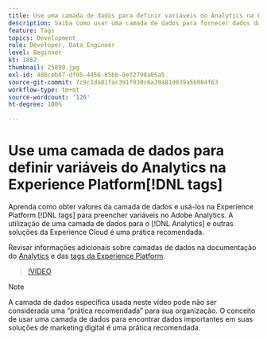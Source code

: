 ```yaml
---
title: Use uma camada de dados para definir variáveis do Analytics na Experience Platform [!DNL tags]
description: Saiba como usar uma camada de dados para fornecer dados do Analytics e outras soluções da Experience Cloud.
feature: Tags
topics: Development
role: Developer, Data Engineer
level: Beginner
kt: 1852
thumbnail: 25899.jpg
exl-id: 408ceb47-df05-4456-85bb-0ef2798a05a5
source-git-commit: 7c9c1da81fac391f030c6a39a81d039a5b084f63
workflow-type: tm+mt
source-wordcount: '126'
ht-degree: 100%

---
```


# Use uma camada de dados para definir variáveis do Analytics na Experience Platform[!DNL tags]

Aprenda como obter valores da camada de dados e usá-los na Experience Platform [!DNL tags] para preencher variáveis no Adobe Analytics. A utilização de uma camada de dados para o [!DNL Analytics] e outras soluções da Experience Cloud é uma prática recomendada.

Revisar informações adicionais sobre camadas de dados na documentação do [Analytics](https://experienceleague.adobe.com/docs/analytics/implementation/prepare/data-layer.html?lang=pt-BR) e das [tags da Experience Platform](https://experienceleague.adobe.com/docs/experience-platform/tags/extensions/client/client-data-layer/overview.html?lang=pt-BR).

>[!VIDEO](https://video.tv.adobe.com/v/327647/?quality=12&learn=on&captions=por_br)

>[!NOTE]
>
>A camada de dados específica usada neste vídeo pode não ser considerada uma “prática recomendada” para sua organização. O conceito de usar uma camada de dados para encontrar dados importantes em suas soluções de marketing digital é uma prática recomendada.
